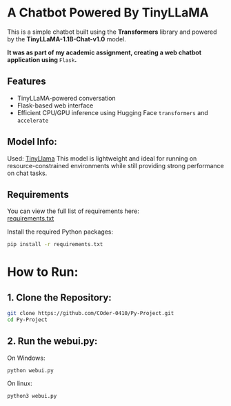 # A Chatbot Powered By TinyLLaMA

This is a simple chatbot built using the **Transformers** library and powered by the **TinyLLaMA-1.1B-Chat-v1.0** model. 

<b> It was as part of my academic assignment, creating a web chatbot application using </b>```Flask```<b>. </b>

## Features

- TinyLLaMA-powered conversation
- Flask-based web interface
- Efficient CPU/GPU inference using Hugging Face `transformers` and `accelerate`

## Model Info:
 Used: [TinyLlama](https://huggingface.co/TinyLlama/TinyLlama-1.1B-Chat-v1.0)
 This model is lightweight and ideal for running on resource-constrained environments while still providing strong performance on chat tasks.

## Requirements

 You can view the full list of requirements here:  
 [requirements.txt](./requirements.txt)

Install the required Python packages:

```bash
pip install -r requirements.txt
```
# How to Run:
## 1. Clone the Repository:
```bash
git clone https://github.com/COder-0410/Py-Project.git
cd Py-Project
```
## 2. Run the webui.py:
 On Windows:
 ```pwsh
python webui.py
```
On linux:
```bash
python3 webui.py
```
